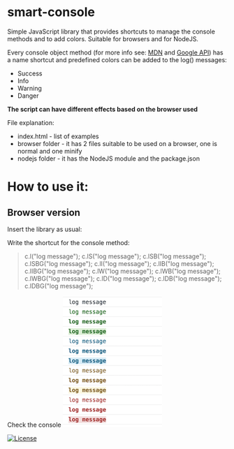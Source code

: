 # smart-console

Simple JavaScript library that provides shortcuts to manage the console methods and to add colors.
Suitable for browsers and for NodeJS.

Every console object method (for more info see: [MDN](https://developer.mozilla.org/en/docs/Web/API/console) and
[Google API](https://developers.google.com/web/tools/chrome-devtools/console/console-reference)) has a name shortcut and predefined colors can be added to the log() messages:
* Success
* Info
* Warning
* Danger

__The script can have different effects based on the browser used__

File explanation:
* index.html - list of examples
* browser folder - it has 2 files suitable to be used on a browser, one is normal and one minify
* nodejs folder - it has the NodeJS module and the package.json

# How to use it:
## Browser version
Insert the library as usual:
> <script src="browser/smart-console.js"></script>

Write the shortcut for the console method:
> c.l("log message");
> c.lS("log message");
> c.lSB("log message");
> c.lSBG("log message");
> c.lI("log message");
> c.lIB("log message");
> c.lIBG("log message");
> c.lW("log message");
> c.lWB("log message");
> c.lWBG("log message");
> c.lD("log message");
> c.lDB("log message");
> c.lDBG("log message");

Check the console
![console results](browser/2.png)

[![License](https://img.shields.io/badge/License-MIT-yellowgreen.svg?style=flat-square)](https://github.com/achille1789/smart-console/blob/master/LICENSE)
